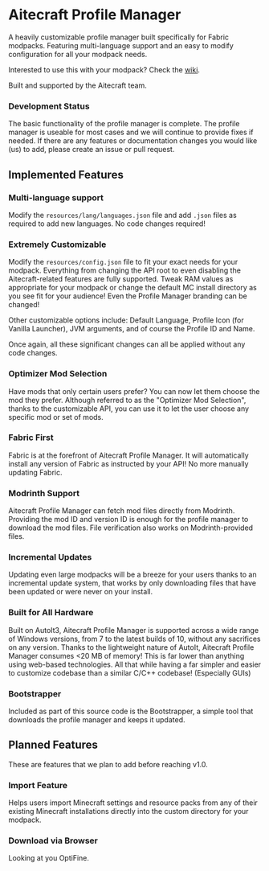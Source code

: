 # Aitecraft Profile Manager

A heavily customizable profile manager built specifically for Fabric modpacks. Featuring multi-language support and an easy to modify configuration for all your modpack needs.

Interested to use this with your modpack? Check the [wiki](https://github.com/aitecraft/profile-manager/wiki).

Built and supported by the Aitecraft team.

### Development Status

The basic functionality of the profile manager is complete. The profile manager is useable for most cases and we will continue to provide fixes if needed. If there are any features or documentation changes you would like (us) to add, please create an issue or pull request.

## Implemented Features

### Multi-language support
Modify the `resources/lang/languages.json` file and add `.json` files as required to add new languages. No code changes required!

### Extremely Customizable
Modify the `resources/config.json` file to fit your exact needs for your modpack. Everything from changing the API root to even disabling the Aitecraft-related features are fully supported. Tweak RAM values as appropriate for your modpack or change the default MC install directory as you see fit for your audience! Even the Profile Manager branding can be changed!

Other customizable options include: Default Language, Profile Icon (for Vanilla Launcher), JVM arguments, and of course the Profile ID and Name.

Once again, all these significant changes can all be applied without any code changes.

### Optimizer Mod Selection
Have mods that only certain users prefer? You can now let them choose the mod they prefer. Although referred to as the "Optimizer Mod Selection", thanks to the customizable API, you can use it to let the user choose any specific mod or set of mods.

### Fabric First
Fabric is at the forefront of Aitecraft Profile Manager. It will automatically install any version of Fabric as instructed by your API! No more manually updating Fabric.

### Modrinth Support
Aitecraft Profile Manager can fetch mod files directly from Modrinth. Providing the mod ID and version ID is enough for the profile manager to download the mod files. File verification also works on Modrinth-provided files.

### Incremental Updates
Updating even large modpacks will be a breeze for your users thanks to an incremental update system, that works by only downloading files that have been updated or were never on your install.

### Built for All Hardware
Built on AutoIt3, Aitecraft Profile Manager is supported across a wide range of Windows versions, from 7 to the latest builds of 10, without any sacrifices on any version. Thanks to the lightweight nature of AutoIt, Aitecraft Profile Manager consumes <20 MB of memory! This is far lower than anything using web-based technologies. All that while having a far simpler and easier to customize codebase than a similar C/C++ codebase! (Especially GUIs)

### Bootstrapper
Included as part of this source code is the Bootstrapper, a simple tool that downloads the profile manager and keeps it updated.

## Planned Features

These are features that we plan to add before reaching v1.0.

### Import Feature
Helps users import Minecraft settings and resource packs from any of their existing Minecraft installations directly into the custom directory for your modpack.

### Download via Browser
Looking at you OptiFine.

